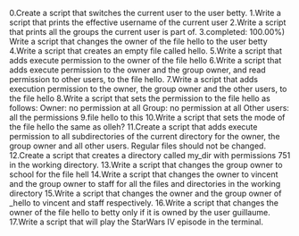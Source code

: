 0.Create a script that switches the current user to the user betty.
1.Write a script that prints the effective username of the current user
2.Write a script that prints all the groups the current user is part of.
3.completed: 100.00%)
Write a script that changes the owner of the file hello to the user betty
4.Write a script that creates an empty file called hello.
5.Write a script that adds execute permission to the owner of the file hello
6.Write a script that adds execute permission to the owner and the group owner, and read permission to other users, to the file hello.
7.Write a script that adds execution permission to the owner, the group owner and the other users, to the file hello
8.Write a script that sets the permission to the file hello as follows:
Owner: no permission at all
Group: no permission at all
Other users: all the permissions
9.file hello to this
10.Write a script that sets the mode of the file hello the same as olleh?
11.Create a script that adds execute permission to all subdirectories of the current directory for the owner, the group owner and all other users. Regular files should not be changed.
12.Create a script that creates a directory called my_dir with permissions 751 in the working directory.
13.Write a script that changes the group owner to school for the file hell
14.Write a script that changes the owner to vincent and the group owner to staff for all the files and directories in the working directory
15.Write a script that changes the owner and the group owner of _hello to vincent and staff respectively.
16.Write a script that changes the owner of the file hello to betty only if it is owned by the user guillaume.
17.Write a script that will play the StarWars IV episode in the terminal.
